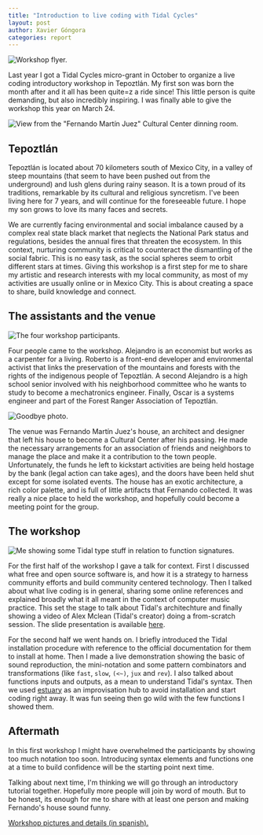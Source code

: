 ```yaml
---
title: "Introduction to live coding with Tidal Cycles"
layout: post
author: Xavier Góngora
categories: report
---
```

![Workshop flyer.](../imgs/2024-tidal-init/cartel.png)

Last year I got a Tidal Cycles micro-grant in October to organize a live coding introductory workshop in Tepoztlán.
My first son was born the month after and it all has been quite=z a ride since!
This little person is quite demanding, but also incredibly inspiring.
I was finally able to give the workshop this year on March 24.

![View from the "Fernando Martín Juez" Cultural Center dinning room.](../imgs/2024-tidal-init/5.jpg)

## Tepoztlán

Tepoztlán is located about 70 kilometers south of Mexico City, in a valley of steep mountains (that seem to have been pushed out from the underground) and lush glens during rainy season.
It is a town proud of its traditions, remarkable by its cultural and religious syncretism.
I've been living here for 7 years, and will continue for the foreseeable future. I hope my son grows to love its many faces and secrets.

We are currently facing environmental and social imbalance caused by a complex
real state black market that neglects the National Park status and regulations,
besides the annual fires that threaten the ecosystem.
In this context, nurturing community is critical to counteract the dismantling of the social fabric. 
This is no easy task, as the social spheres seem to orbit different stars at times. 
Giving this workshop is a first step for me to share my artistic and research interests with my local community, as most of my activities are usually online or in Mexico City. This is about creating a space to share, build knowledge and connect.

## The assistants and the venue

![The four workshop participants.](../imgs/2024-tidal-init/7.jpg)

Four people came to the workshop. Alejandro is an economist but works as a carpenter for a living.
Roberto is a front-end developer and environmental activist that links the preservation of the mountains and forests with 
the rights of the indigenous people of Tepoztlán.
A second Alejandro is a high school senior involved with his neighborhood committee who he wants to study to become a mechatronics engineer.
Finally, Oscar is a systems engineer and part of the Forest Ranger Association of Tepoztlán.

![Goodbye photo.](../imgs/2024-tidal-init/8.jpg)

The venue was Fernando Martín Juez's house, an architect and designer that left his house to become a Cultural Center after his passing.
He made the necessary arrangements for an association of friends and neighbors to manage the place and make it a contribution to the town people.
Unfortunately, the funds he left to kickstart activities are being held hostage by the bank (legal action can take ages), 
and the doors have been held shut except for some isolated events.
The house has an exotic architecture, a rich color palette, and is full of little artifacts that Fernando collected.
It was really a nice place to held the workshop, and hopefully could become a meeting point for the group.

## The workshop

![Me showing some Tidal type stuff in relation to function signatures.](../imgs/2024-tidal-init/3.jpg)

For the first half of the workshop I gave a talk for context.
First I discussed what free and open source software is, and how it is
a strategy to harness community efforts and build community centered technology.
Then I talked about what live coding is in general, sharing some online references and
explained broadly what it all meant in the context of computer music practice.
This set the stage to talk about Tidal's architechture and finally showing a video of Alex Mclean (Tidal's creator)
doing a from-scratch session.
The slide presentation is available [here](https://docs.google.com/presentation/d/e/2PACX-1vQ8h38f0t9CYkyP1UftIe1l-mmtrQjxeYh7i5sU4nfKoINEiV3xXKlgnFXlWsV3QWcKoNI94d-5RFfU/pub?start=false&loop=false&delayms=0).

For the second half we went hands on.
I briefly introduced the Tidal installation procedure with reference to the official documentation for them to install at home.
Then I made a live demonstration showing the basic of sound reproduction, the mini-notation and some pattern combinators and
transformations (like `fast`, `slow`, `(<~)`, `jux` and `rev`). I also talked about functions inputs and outputs, as a mean
to understand Tidal's syntax.
Then we used [estuary](https://estuary.mcmaster.ca) as an improvisation hub to avoid installation and start coding right away.
It was fun seeing then go wild with the few functions I showed them.

## Aftermath

In this first workshop I might have overwhelmed the participants by showing too much notation too soon.
Introducing syntax elements and functions one at a time to build confidence will be the starting point next time.

Talking about next time, I'm thinking we will go through an introductory tutorial together. 
Hopefully more people will join by word of mouth. But to be honest, its enough for me to share with at least
one person and making Fernando's house sound funny.

[Workshop pictures and details (in spanish).](../actividades/2024-tidal-init.md)
